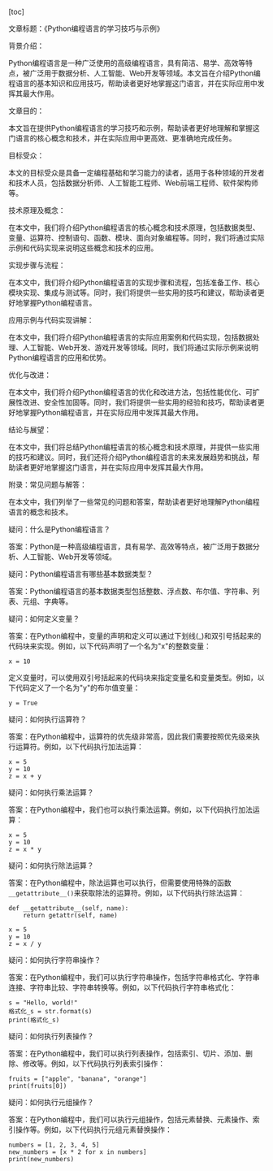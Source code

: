 
[toc]                    
                
                
文章标题：《Python编程语言的学习技巧与示例》

背景介绍：

Python编程语言是一种广泛使用的高级编程语言，具有简洁、易学、高效等特点，被广泛用于数据分析、人工智能、Web开发等领域。本文旨在介绍Python编程语言的基本知识和应用技巧，帮助读者更好地掌握这门语言，并在实际应用中发挥其最大作用。

文章目的：

本文旨在提供Python编程语言的学习技巧和示例，帮助读者更好地理解和掌握这门语言的核心概念和技术，并在实际应用中更高效、更准确地完成任务。

目标受众：

本文的目标受众是具备一定编程基础和学习能力的读者，适用于各种领域的开发者和技术人员，包括数据分析师、人工智能工程师、Web前端工程师、软件架构师等。

技术原理及概念：

在本文中，我们将介绍Python编程语言的核心概念和技术原理，包括数据类型、变量、运算符、控制语句、函数、模块、面向对象编程等。同时，我们将通过实际示例和代码实现来说明这些概念和技术的应用。

实现步骤与流程：

在本文中，我们将介绍Python编程语言的实现步骤和流程，包括准备工作、核心模块实现、集成与测试等。同时，我们将提供一些实用的技巧和建议，帮助读者更好地掌握Python编程语言。

应用示例与代码实现讲解：

在本文中，我们将介绍Python编程语言的实际应用案例和代码实现，包括数据处理、人工智能、Web开发、游戏开发等领域。同时，我们将通过实际示例来说明Python编程语言的应用和优势。

优化与改进：

在本文中，我们将介绍Python编程语言的优化和改进方法，包括性能优化、可扩展性改进、安全性加固等。同时，我们将提供一些实用的经验和技巧，帮助读者更好地掌握Python编程语言，并在实际应用中发挥其最大作用。

结论与展望：

在本文中，我们将总结Python编程语言的核心概念和技术原理，并提供一些实用的技巧和建议。同时，我们还将介绍Python编程语言的未来发展趋势和挑战，帮助读者更好地掌握这门语言，并在实际应用中发挥其最大作用。

附录：常见问题与解答：

在本文中，我们列举了一些常见的问题和答案，帮助读者更好地理解Python编程语言的概念和技术。

疑问：什么是Python编程语言？

答案：Python是一种高级编程语言，具有易学、高效等特点，被广泛用于数据分析、人工智能、Web开发等领域。

疑问：Python编程语言有哪些基本数据类型？

答案：Python编程语言的基本数据类型包括整数、浮点数、布尔值、字符串、列表、元组、字典等。

疑问：如何定义变量？

答案：在Python编程中，变量的声明和定义可以通过下划线(_)和双引号括起来的代码块来实现。例如，以下代码声明了一个名为"x"的整数变量：

```
x = 10
```

定义变量时，可以使用双引号括起来的代码块来指定变量名和变量类型。例如，以下代码定义了一个名为"y"的布尔值变量：

```
y = True
```

疑问：如何执行运算符？

答案：在Python编程中，运算符的优先级非常高，因此我们需要按照优先级来执行运算符。例如，以下代码执行加法运算：

```
x = 5
y = 10
z = x + y
```

疑问：如何执行乘法运算？

答案：在Python编程中，我们也可以执行乘法运算。例如，以下代码执行加法运算：

```
x = 5
y = 10
z = x * y
```

疑问：如何执行除法运算？

答案：在Python编程中，除法运算也可以执行，但需要使用特殊的函数`__getattribute__()`来获取除法的运算符。例如，以下代码执行除法运算：

```
def __getattribute__(self, name):
    return getattr(self, name)

x = 5
y = 10
z = x / y
```

疑问：如何执行字符串操作？

答案：在Python编程中，我们可以执行字符串操作，包括字符串格式化、字符串连接、字符串比较、字符串转换等。例如，以下代码执行字符串格式化：

```
s = "Hello, world!"
格式化_s = str.format(s)
print(格式化_s)
```

疑问：如何执行列表操作？

答案：在Python编程中，我们可以执行列表操作，包括索引、切片、添加、删除、修改等。例如，以下代码执行列表索引操作：

```
fruits = ["apple", "banana", "orange"]
print(fruits[0])
```

疑问：如何执行元组操作？

答案：在Python编程中，我们可以执行元组操作，包括元素替换、元素操作、索引操作等。例如，以下代码执行元组元素替换操作：

```
numbers = [1, 2, 3, 4, 5]
new_numbers = [x * 2 for x in numbers]
print(new_numbers)
```

